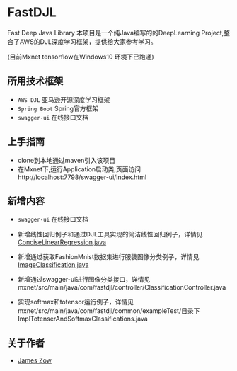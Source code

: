 # FastDJL
Fast Deep Java Library
本项目是一个纯Java编写的的DeepLearning Project,整合了AWS的DJL深度学习框架，提供给大家参考学习。

(目前Mxnet tensorflow在Windows10 环境下已跑通)

## 所用技术框架

* `AWS DJL` 亚马逊开源深度学习框架
* `Spring Boot` Spring官方框架
* `swagger-ui` 在线接口文档

## 上手指南
* clone到本地通过maven引入该项目<br>
* 在Mxnet下,运行Application启动类,页面访问http://localhost:7798/swagger-ui/index.html <br>

## 新增内容 
* `swagger-ui` 在线接口文档

* 新增线性回归例子和通过DJL工具实现的简洁线性回归例子，详情见[ConciseLinearRegression.java](https://github.com/Jzow/FastDJL/blob/master/mxnet/src/main/java/com/example/ConciseLinearRegression.java)

* 新增通过获取FashionMnist数据集进行服装图像分类例子，详情见[ImageClassification.java](https://github.com/Jzow/FastDJL/blob/master/mxnet/src/main/java/com/example/ImageClassification.java)

* 新增通过swagger-ui进行图像分类接口，详情见mxnet/src/main/java/com/fastdjl/controller/ClassificationController.java

* 实现softmax和totensor运行例子，详情见mxnet/src/main/java/com/fastdjl/common/exampleTest/目录下ImplTotenserAndSoftmaxClassifications.java


## 关于作者
* [James Zow](https://github.com/Jzow)
